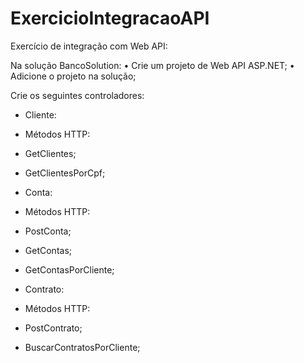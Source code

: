 # ExercicioIntegracaoAPI
Exercício de integração com Web API:

Na solução BancoSolution:
• Crie um projeto de Web API ASP.NET;
• Adicione o projeto na solução;

Crie os seguintes controladores:
- Cliente:
- Métodos HTTP:
- GetClientes;
- GetClientesPorCpf;

- Conta:
- Métodos HTTP:
- PostConta;
- GetContas;
- GetContasPorCliente;

- Contrato:
- Métodos HTTP:
- PostContrato;
- BuscarContratosPorCliente;
